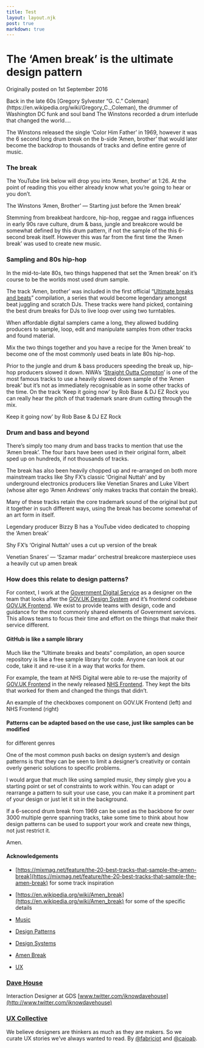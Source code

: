```yaml
---
title: Test
layout: layout.njk
post: true
markdown: true
---
```


# The ‘Amen break’ is the ultimate design pattern

<p class="post-date">Originally posted on 1st September 2016</p>

<div class="lede-block">
    <p class="lede">Back in the late 60s [Gregory Sylvester “G. C.”
Coleman](https://en.wikipedia.org/wiki/Gregory_C._Coleman), the drummer of
Washington DC funk and soul band The Winstons recorded a drum interlude that
changed the world.&hellip;</p>
</div>

The Winstons released the single ‘Color Him Father’ in 1969, however it was the
6 second long drum break on the b-side ‘Amen, brother’ that would later become
the backdrop to thousands of tracks and define entire genre of music.

### The break

The YouTube link below will drop you into ‘Amen, brother’ at 1:26. At the point
of reading this you either already know what you’re going to hear or you don’t.

<span class="figcaption_hack">The Winstons ‘Amen, Brother’ — Starting just before the ‘Amen break’</span>

Stemming from breakbeat hardcore, hip-hop, reggae and ragga influences in early
90s rave culture, drum & bass, jungle and breakcore would be somewhat defined by
this drum pattern, if not the sample of the this 6-second break itself. However
this was far from the first time the ‘Amen break’ was used to create new music.

### Sampling and 80s hip-hop

In the mid-to-late 80s, two things happened that set the ‘Amen break’ on it’s
course to be the worlds most used drum sample.

The track ‘Amen, brother’ was included in the first official “[Ultimate breaks
and beats](https://en.wikipedia.org/wiki/Ultimate_Breaks_and_Beats)”
compilation, a series that would become legendary amongst beat juggling and
scratch DJs. These tracks were hand picked, containing the best drum breaks for
DJs to live loop over using two turntables.

When affordable digital samplers came a long, they allowed budding producers to
sample, loop, edit and manipulate samples from other tracks and found material.

Mix the two things together and you have a recipe for the ‘Amen break’ to become
one of the most commonly used beats in late 80s hip-hop.

Prior to the jungle and drum & bass producers speeding the break up, hip-hop
producers slowed it down. NWA’s ‘[Straight Outta
Compton](https://www.youtube.com/watch?time_continue=41&v=TMZi25Pq3T8)’ is one
of the most famous tracks to use a heavily slowed down sample of the ‘Amen
break’ but it’s not as immediately recognisable as in some other tracks of the
time. On the track ‘Keep it going now’ by Rob Base & DJ EZ Rock you can really
hear the pitch of that trademark snare drum cutting through the mix.

<span class="figcaption_hack">Keep it going now’ by Rob Base & DJ EZ Rock</span>

### Drum and bass and beyond

There’s simply too many drum and bass tracks to mention that use the ‘Amen
break’. The four bars have been used in their original form, albeit sped up on
hundreds, if not thousands of tracks.

The break has also been heavily chopped up and re-arranged on both more
mainstream tracks like Shy FX’s classic ‘Original Nuttah’ and by underground
electronics producers like Venetian Snares and Luke Vibert (whose alter ego
‘Amen Andrews’ only makes tracks that contain the break).

Many of these tracks retain the core trademark sound of the original but put it
together in such different ways, using the break has become somewhat of an art
form in itself.

<span class="figcaption_hack">Legendary producer Bizzy B has a YouTube video dedicated to chopping the ‘Amen
break’</span>

<span class="figcaption_hack">Shy FX’s ‘Original Nuttah’ uses a cut up version of the break</span>

<span class="figcaption_hack">Venetian Snares’ — ‘Szamar madar’ orchestral breakcore masterpiece uses a
heavily cut up amen break</span>

### How does this relate to design patterns?

For context, I work at the [Government Digital
Service](https://www.gov.uk/government/organisations/government-digital-service)
as a designer on the team that looks after the [GOV.UK Design
System](http://www.gov.uk/design-system) and it’s frontend codebase [GOV.UK
Frontend](https://github.com/alphagov/govuk-frontend). We exist to provide teams
with design, code and guidance for the most commonly shared elements of
Government services. This allows teams to focus their time and effort on the
things that make their service different.

#### GitHub is like a sample library

Much like the “Ultimate breaks and beats” compilation, an open source repository
is like a free sample library for code. Anyone can look at our code, take it and
re-use it in a way that works for them.

For example, the team at NHS Digital were able to re-use the majority of [GOV.UK
Frontend](https://github.com/alphagov/govuk-frontend) in the newly released [NHS
Frontend](https://nhsuk.github.io/nhsuk-frontend/pages/examples.html). They kept
the bits that worked for them and changed the things that didn’t.

<span class="figcaption_hack">An example of the checkboxes component on GOV.UK Frontend (left) and NHS
Frontend (right)</span>

#### Patterns can be adapted based on the use case, just like samples can be modified
for different genres

One of the most common push backs on design system’s and design patterns is that
they can be seen to limit a designer’s creativity or contain overly generic
solutions to specific problems.

I would argue that much like using sampled music, they simply give you a
starting point or set of constraints to work within. You can adapt or rearrange
a pattern to suit your use case, you can make it a prominent part of your design
or just let it sit in the background.

If a 6-second drum break from 1969 can be used as the backbone for over 3000
multiple genre spanning tracks, take some time to think about how design
patterns can be used to support your work and create new things, not just
restrict it.

Amen.

#### Acknowledgements

* [https://mixmag.net/feature/the-20-best-tracks-that-sample-the-amen-break](https://mixmag.net/feature/the-20-best-tracks-that-sample-the-amen-break)
for some track inspiration
* [https://en.wikipedia.org/wiki/Amen_break](https://en.wikipedia.org/wiki/Amen_break)
for some of the specific details

* [Music](https://uxdesign.cc/tagged/music?source=post)
* [Design Patterns](https://uxdesign.cc/tagged/design-patterns?source=post)
* [Design Systems](https://uxdesign.cc/tagged/design-systems?source=post)
* [Amen Break](https://uxdesign.cc/tagged/amen-break?source=post)
* [UX](https://uxdesign.cc/tagged/ux?source=post)

### [Dave House](https://uxdesign.cc/@davehouse_80809)

Interaction Designer at GDS
[www.twitter.com/iknowdavehouse](http://www.twitter.com/iknowdavehouse)

### [UX Collective](https://uxdesign.cc/?source=footer_card)

We believe designers are thinkers as much as they are makers. So we curate UX
stories we’ve always wanted to read. By
[@fabriciot](https://medium.com/@fabriciot) and
[@caioab](https://medium.com/@caioab).


